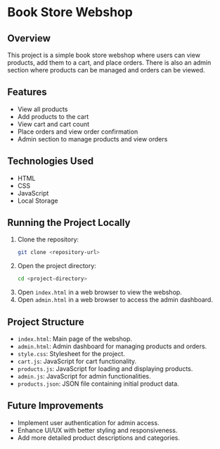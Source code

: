 # Book Store Webshop

## Overview
This project is a simple book store webshop where users can view products, add them to a cart, and place orders. There is also an admin section where products can be managed and orders can be viewed.

## Features
- View all products
- Add products to the cart
- View cart and cart count
- Place orders and view order confirmation
- Admin section to manage products and view orders

## Technologies Used
- HTML
- CSS
- JavaScript
- Local Storage

## Running the Project Locally
1. Clone the repository:
    ```sh
    git clone <repository-url>
    ```
2. Open the project directory:
    ```sh
    cd <project-directory>
    ```
3. Open `index.html` in a web browser to view the webshop.
4. Open `admin.html` in a web browser to access the admin dashboard.

## Project Structure
- `index.html`: Main page of the webshop.
- `admin.html`: Admin dashboard for managing products and orders.
- `style.css`: Stylesheet for the project.
- `cart.js`: JavaScript for cart functionality.
- `products.js`: JavaScript for loading and displaying products.
- `admin.js`: JavaScript for admin functionalities.
- `products.json`: JSON file containing initial product data.

## Future Improvements
- Implement user authentication for admin access.
- Enhance UI/UX with better styling and responsiveness.
- Add more detailed product descriptions and categories.